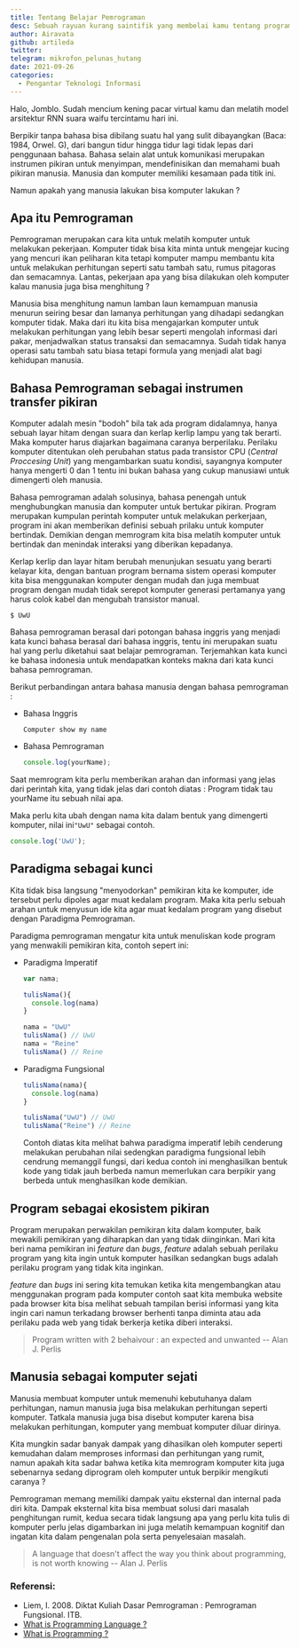 ```yaml
---
title: Tentang Belajar Pemrograman
desc: Sebuah rayuan kurang saintifik yang membelai kamu tentang programming
author: Airavata
github: artileda
twitter:
telegram: mikrofon_pelunas_hutang
date: 2021-09-26
categories:
  - Pengantar Teknologi Informasi
---
```


Halo, Jomblo. Sudah mencium kening pacar virtual kamu dan melatih model arsitektur RNN suara waifu tercintamu hari ini.

Berpikir tanpa bahasa bisa dibilang suatu hal yang sulit dibayangkan (Baca: 1984, Orwel. G), dari bangun tidur hingga tidur lagi tidak lepas dari penggunaan bahasa. Bahasa selain alat untuk komunikasi merupakan instrumen pikiran untuk menyimpan, mendefinisikan dan memahami buah pikiran manusia. Manusia dan komputer memiliki kesamaan pada titik ini.

Namun apakah yang manusia lakukan bisa komputer lakukan ?

## Apa itu Pemrograman

Pemrograman merupakan cara kita untuk melatih komputer untuk melakukan pekerjaan. Komputer tidak bisa kita minta untuk mengejar kucing yang mencuri ikan peliharan kita tetapi komputer mampu membantu kita untuk melakukan perhitungan seperti satu tambah satu, rumus pitagoras dan semacamnya. Lantas, pekerjaan apa yang bisa dilakukan oleh komputer kalau manusia juga bisa menghitung ?

Manusia bisa menghitung namun lamban laun kemampuan manusia menurun seiring besar dan lamanya perhitungan yang dihadapi sedangkan komputer tidak. Maka dari itu kita bisa mengajarkan komputer untuk melakukan perhitungan yang lebih besar seperti mengolah informasi dari pakar, menjadwalkan status transaksi dan semacamnya. Sudah tidak hanya operasi satu tambah satu biasa tetapi formula yang menjadi alat bagi kehidupan manusia.

## Bahasa Pemrograman sebagai instrumen transfer pikiran

Komputer adalah mesin "bodoh" bila tak ada program didalamnya, hanya sebuah layar hitam dengan suara dan kerlap kerlip lampu yang tak berarti. Maka komputer harus diajarkan bagaimana caranya berperilaku. Perilaku komputer ditentukan oleh perubahan status pada transistor CPU (_Central Proccesing Unit_) yang mengambarkan suatu kondisi, sayangnya komputer hanya mengerti 0 dan 1 tentu ini bukan bahasa yang cukup manusiawi untuk dimengerti oleh manusia.

Bahasa pemrograman adalah solusinya, bahasa penengah untuk menghubungkan manusia dan komputer untuk bertukar pikiran. Program merupakan kumpulan perintah komputer untuk melakukan perkerjaan, program ini akan memberikan definisi sebuah prilaku untuk komputer bertindak. Demikian dengan memrogram kita bisa melatih komputer untuk bertindak dan menindak interaksi yang diberikan kepadanya.

Kerlap kerlip dan layar hitam berubah menunjukan sesuatu yang berarti kelayar kita, dengan bantuan program bernama sistem operasi komputer kita bisa menggunakan komputer dengan mudah dan juga membuat program dengan mudah tidak serepot komputer generasi pertamanya yang harus colok kabel dan mengubah transistor manual.

```shell
$ UwU
```

Bahasa pemrograman berasal dari potongan bahasa inggris yang menjadi kata kunci bahasa berasal dari bahasa inggris, tentu ini merupakan suatu hal yang perlu diketahui saat belajar pemrograman. Terjemahkan kata kunci ke bahasa indonesia untuk mendapatkan konteks makna dari kata kunci bahasa pemrograman.

Berikut perbandingan antara bahasa manusia dengan bahasa pemrograman :

- Bahasa Inggris
  ```shell
  Computer show my name
  ```
- Bahasa Pemrograman
  ```javascript
  console.log(yourName);
  ```

Saat memrogram kita perlu memberikan arahan dan informasi yang jelas dari perintah kita, yang tidak jelas dari contoh diatas : Program tidak tau yourName itu sebuah nilai apa.

Maka perlu kita ubah dengan nama kita dalam bentuk yang dimengerti komputer, nilai ini`"UwU"` sebagai contoh.

```javascript
console.log('UwU');
```

## Paradigma sebagai kunci

Kita tidak bisa langsung "menyodorkan" pemikiran kita ke komputer, ide tersebut perlu dipoles agar muat kedalam program. Maka kita perlu sebuah arahan untuk menyusun ide kita agar muat kedalam program yang disebut dengan Paradigma Pemrograman.

Paradigma pemrograman mengatur kita untuk menuliskan kode program yang menwakili pemikiran kita, contoh sepert ini:

- Paradigma Imperatif

  ```javascript
  var nama;

  tulisNama(){
    console.log(nama)
  }

  nama = "UwU"
  tulisNama() // UwU
  nama = "Reine"
  tulisNama() // Reine
  ```

- Paradigma Fungsional

  ```javascript
  tulisNama(nama){
    console.log(nama)
  }

  tulisNama("UwU") // UwU
  tulisNama("Reine") // Reine
  ```

  Contoh diatas kita melihat bahwa paradigma imperatif lebih cenderung melakukan perubahan nilai sedengkan paradigma fungsional lebih cendrung memanggil fungsi, dari kedua contoh ini menghasilkan bentuk kode yang tidak jauh berbeda namun memerlukan cara berpikir yang berbeda untuk menghasilkan kode demikian.

## Program sebagai ekosistem pikiran

Program merupakan perwakilan pemikiran kita dalam komputer, baik mewakili pemikiran yang diharapkan dan yang tidak diinginkan. Mari kita beri nama pemikiran ini _feature_ dan _bugs_, _feature_ adalah sebuah perilaku program yang kita ingin untuk komputer hasilkan sedangkan bugs adalah perilaku program yang tidak kita inginkan.

_feature_ dan _bugs_ ini sering kita temukan ketika kita mengembangkan atau menggunakan program pada komputer contoh saat kita membuka website pada browser kita bisa melihat sebuah tampilan berisi informasi yang kita ingin cari namun terkadang browser berhenti tanpa diminta atau ada perilaku pada web yang tidak berkerja ketika diberi interaksi.

> Program written with 2 behaivour : an expected and unwanted -- Alan J. Perlis

## Manusia sebagai komputer sejati

Manusia membuat komputer untuk memenuhi kebutuhanya dalam perhitungan, namun manusia juga bisa melakukan perhitungan seperti komputer. Tatkala manusia juga bisa disebut komputer karena bisa melakukan perhitungan, komputer yang membuat komputer diluar dirinya.

Kita mungkin sadar banyak dampak yang dihasilkan oleh komputer seperti kemudahan dalam memproses informasi dan perhitungan yang rumit, namun apakah kita sadar bahwa ketika kita memrogram komputer kita juga sebenarnya sedang diprogram oleh komputer untuk berpikir mengikuti caranya ?

Pemrograman memang memiliki dampak yaitu eksternal dan internal pada diri kita. Dampak eksternal kita bisa membuat solusi dari masalah penghitungan rumit, kedua secara tidak langsung apa yang perlu kita tulis di komputer perlu jelas digambarkan ini juga melatih kemampuan kognitif dan ingatan kita dalam pengenalan pola serta penyelesaian masalah.

> A language that doesn't affect the way you think about programming, is not worth knowing -- Alan J. Perlis

### Referensi:

- Liem, I. 2008. Diktat Kuliah Dasar Pemrograman : Pemrograman Fungsional. ITB.
- [What is Programming Language ?](https://hackr.io/blog/what-is-programming-language)
- [What is Programming ?](https://hackr.io/blog/what-is-programming)
